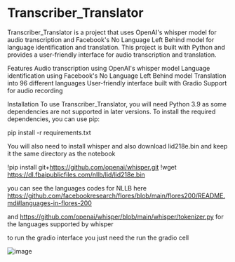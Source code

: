 # Transcriber_Translator

Transcriber_Translator is a project that uses OpenAI's whisper model for audio transcription and Facebook's No Language Left Behind model for language identification and translation. This project is built with Python and provides a user-friendly interface for audio transcription and translation.

Features
Audio transcription using OpenAI's whisper model
Language identification using Facebook's No Language Left Behind model
Translation into 96 different languages
User-friendly interface built with Gradio
Support for audio recording

Installation
To use Transcriber_Translator, you will need Python 3.9 as some dependencies are not supported in later versions. To install the required dependencies, you can use pip:

pip install -r requirements.txt

You will also need to install whisper and also download lid218e.bin and keep it the same directory as the notebook

!pip install git+https://github.com/openai/whisper.git 
!wget https://dl.fbaipublicfiles.com/nllb/lid/lid218e.bin

you can see the languages codes for NLLB here https://github.com/facebookresearch/flores/blob/main/flores200/README.md#languages-in-flores-200

and https://github.com/openai/whisper/blob/main/whisper/tokenizer.py for the languages supported by whisper

to run the gradio interface you just need the run the gradio cell

![image](https://user-images.githubusercontent.com/97779349/227277903-c0ec446c-b07b-4771-8776-0f798c5169e8.png)
